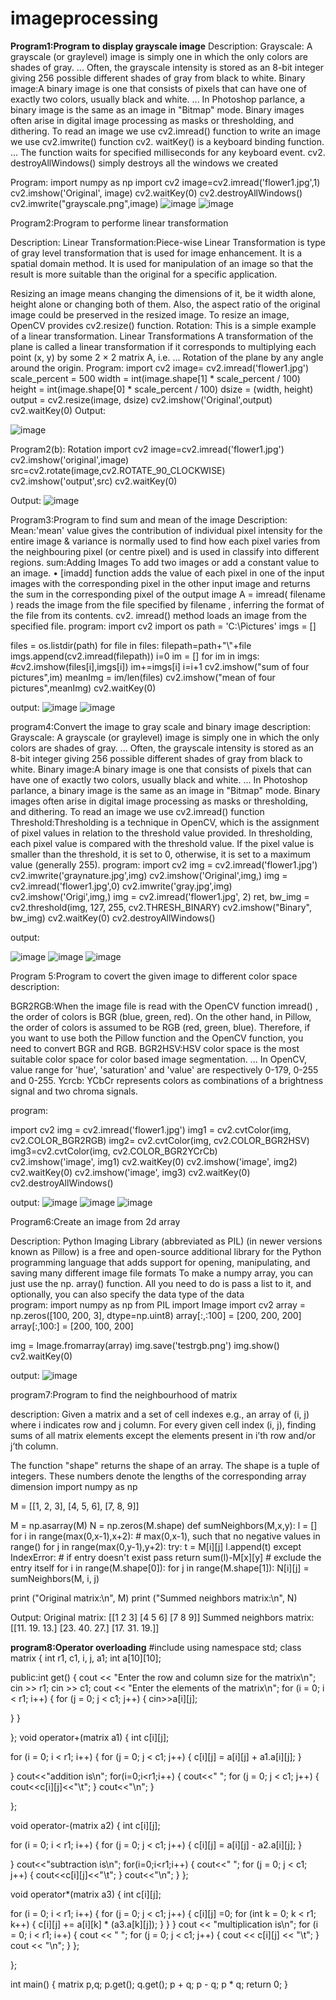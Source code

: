 # imageprocessing
**Program1:Program to display grayscale image**
Description:
     Grayscale: A grayscale (or graylevel) image is simply one in which the only colors are shades of gray. ... Often, the grayscale intensity is stored as an 8-bit integer giving 256 possible different shades of gray from black to white.
     Binary image:A binary image is one that consists of pixels that can have one of exactly two colors, usually black and white. ... In Photoshop parlance, a binary image is the same as an image in "Bitmap" mode. Binary images often arise in digital image processing as masks or thresholding, and dithering.
To read an image we use cv2.imread() function
to write an image we use cv2.imwrite() function
cv2. waitKey() is a keyboard binding function. ... The function waits for specified milliseconds for any keyboard event.
cv2. destroyAllWindows() simply destroys all the windows we created

Program:
import numpy as np
import cv2
image=cv2.imread('flower1.jpg',1)
cv2.imshow('Original', image) 
cv2.waitKey(0)
cv2.destroyAllWindows() 
cv2.imwrite("grayscale.png",image) 
![image](https://user-images.githubusercontent.com/72548737/104420307-84cfce80-552e-11eb-9c2c-f3820f433f9c.png)
![image](https://user-images.githubusercontent.com/72548737/104423509-0c1f4100-5533-11eb-9072-8f90ab7293c6.png)


Program2:Program to performe linear transformation

Description:
Linear Transformation:Piece-wise Linear Transformation is type of gray level transformation that is used for image enhancement. It is a spatial domain method. It is used for manipulation of an image so that the result is more suitable than the original for a specific application.

Resizing an image means changing the dimensions of it, be it width alone, height alone or changing both of them. Also, the aspect ratio of the original image could be preserved in the resized image. To resize an image, OpenCV provides cv2.resize() function.
Rotation: This is a simple example of a linear transformation. Linear Transformations A transformation of the plane is called a linear transformation if it corresponds to multiplying each point (x, y) by some 2 × 2 matrix A, i.e. ... Rotation of the plane by any angle around the origin.
Program:
import cv2
image= cv2.imread('flower1.jpg')
scale_percent = 500
width = int(image.shape[1] * scale_percent / 100)
height = int(image.shape[0] * scale_percent / 100)
dsize = (width, height)
output = cv2.resize(image, dsize)
cv2.imshow('Original',output) 
cv2.waitKey(0)
Output:


![image](https://user-images.githubusercontent.com/72548737/104424351-1e4daf00-5534-11eb-87df-36464688837a.png)


Program2(b): Rotation
import cv2
image=cv2.imread('flower1.jpg')
cv2.imshow('original',image)
src=cv2.rotate(image,cv2.ROTATE_90_CLOCKWISE)
cv2.imshow('output',src)
cv2.waitKey(0)

Output:
![image](https://user-images.githubusercontent.com/72548737/104424839-bc417980-5534-11eb-9d19-c5ed866b2039.png)



Program3:Program to find sum and mean of the image
Description:
Mean:'mean' value gives the contribution of individual pixel intensity for the entire image & variance is normally used to find how each pixel varies from the neighbouring pixel (or centre pixel) and is used in classify into different regions.
sum:Adding Images To add two images or add a constant value to an image. • [imadd] function adds the value of each pixel in one of the input images with the corresponding pixel in the other input image and returns the sum in the corresponding pixel of the output image
A = imread( filename ) reads the image from the file specified by filename , inferring the format of the file from its contents.
 cv2. imread() method loads an image from the specified file. 
 program:
import cv2
import os
path = 'C:\Pictures'
imgs = []

files = os.listdir(path)
for file in files:
    filepath=path+"\\"+file
    imgs.append(cv2.imread(filepath))
i=0
im = []
for im in imgs:
    #cv2.imshow(files[i],imgs[i])
    im+=imgs[i]
    i=i+1
cv2.imshow("sum of four pictures",im)
meanImg = im/len(files)
cv2.imshow("mean of four pictures",meanImg)
cv2.waitKey(0)

output:
![image](https://user-images.githubusercontent.com/72548737/104435362-252eee80-5541-11eb-93f9-2d28d3f00786.png)
![image](https://user-images.githubusercontent.com/72548737/104435489-50194280-5541-11eb-8120-fd7171a0e09d.png)




program4:Convert the image to gray scale and binary image
description:
Grayscale: A grayscale (or graylevel) image is simply one in which the only colors are shades of gray. ... Often, the grayscale intensity is stored as an 8-bit integer giving 256 possible different shades of gray from black to white.
     Binary image:A binary image is one that consists of pixels that can have one of exactly two colors, usually black and white. ... In Photoshop parlance, a binary image is the same as an image in "Bitmap" mode. Binary images often arise in digital image processing as masks or thresholding, and dithering.
To read an image we use cv2.imread() function
Threshold:Thresholding is a technique in OpenCV, which is the assignment of pixel values in relation to the threshold value provided. In thresholding, each pixel value is compared with the threshold value. If the pixel value is smaller than the threshold, it is set to 0, otherwise, it is set to a maximum value (generally 255).
program:
import cv2
img = cv2.imread('flower1.jpg')
cv2.imwrite('graynature.jpg',img)
cv2.imshow('Original',img,)
img = cv2.imread('flower1.jpg',0)
cv2.imwrite('gray.jpg',img)
cv2.imshow('Origi',img,)
img = cv2.imread('flower1.jpg', 2) 
ret, bw_img = cv2.threshold(img, 127, 255, cv2.THRESH_BINARY) 
cv2.imshow("Binary", bw_img) 
cv2.waitKey(0)
cv2.destroyAllWindows()


output:

![image](https://user-images.githubusercontent.com/72548737/104429403-6c65b100-553a-11eb-95cc-e31d22376c7c.png)
![image](https://user-images.githubusercontent.com/72548737/104429595-a636b780-553a-11eb-927f-a98d6f5422d0.png)
![image](https://user-images.githubusercontent.com/72548737/104429708-c8303a00-553a-11eb-844c-884e8eaec05e.png)



Program 5:Program to covert the given image to different color space
description:

BGR2RGB:When the image file is read with the OpenCV function imread() , the order of colors is BGR (blue, green, red). On the other hand, in Pillow, the order of colors is assumed to be RGB (red, green, blue). Therefore, if you want to use both the Pillow function and the OpenCV function, you need to convert BGR and RGB.
BGR2HSV:HSV color space is the most suitable color space for color based image segmentation. ... In OpenCV, value range for 'hue', 'saturation' and 'value' are respectively 0-179, 0-255 and 0-255.
Ycrcb: YCbCr represents colors as combinations of a brightness signal and two chroma signals.

program:

import cv2 
img = cv2.imread('flower1.jpg') 
img1 = cv2.cvtColor(img, cv2.COLOR_BGR2RGB) 
img2= cv2.cvtColor(img, cv2.COLOR_BGR2HSV)
img3=cv2.cvtColor(img, cv2.COLOR_BGR2YCrCb)   
cv2.imshow('image', img1)
cv2.waitKey(0)
cv2.imshow('image', img2) 
cv2.waitKey(0)
cv2.imshow('image', img3)
cv2.waitKey(0)
cv2.destroyAllWindows()

output:
![image](https://user-images.githubusercontent.com/72548737/104431785-29f1a380-553d-11eb-91d9-ef122bab015b.png)
![image](https://user-images.githubusercontent.com/72548737/104431936-560d2480-553d-11eb-8386-a9ddc44d623f.png)
![image](https://user-images.githubusercontent.com/72548737/104432133-8e146780-553d-11eb-9e5f-fb9a80d4cbbe.png)


Program6:Create an image from 2d array

Description:
     Python Imaging Library (abbreviated as PIL) (in newer versions known as Pillow) is a free and open-source additional library for the Python programming language that adds support for opening, manipulating, and saving many different image file formats
To make a numpy array, you can just use the np. array() function. All you need to do is pass a list to it, and optionally, you can also specify the data type of the data     
program:
import numpy as np
from PIL import Image
import cv2
array = np.zeros([100, 200, 3], dtype=np.uint8)
array[:,:100] = [200, 200, 200] 
array[:,100:] = [200, 100, 200]   

img = Image.fromarray(array)
img.save('testrgb.png')
img.show()
cv2.waitKey(0)

output:
![image](https://user-images.githubusercontent.com/72548737/104433816-5e665f00-553f-11eb-92c7-87ee39de9131.png)


program7:Program to find the neighbourhood of matrix

description:
 Given a  matrix and a set of cell indexes e.g., an array of (i, j) where i indicates row and j column. For every given cell index (i, j), finding sums of all matrix elements except the elements present in i’th row and/or j’th column.
 
The function "shape" returns the shape of an array. The shape is a tuple of integers. These numbers denote the lengths of the corresponding array dimension
import numpy as np

M = [[1, 2, 3],
    [4, 5, 6],
    [7, 8, 9]]

M = np.asarray(M)
N = np.zeros(M.shape)
def sumNeighbors(M,x,y):
    l = []
    for i in range(max(0,x-1),x+2): # max(0,x-1), such that no negative values in range()
        for j in range(max(0,y-1),y+2):
            try:
                t = M[i][j]
                l.append(t)
            except IndexError: # if entry doesn't exist
                pass
    return sum(l)-M[x][y] # exclude the entry itself
for i in range(M.shape[0]):
    for j in range(M.shape[1]):
        N[i][j] = sumNeighbors(M, i, j)

print ("Original matrix:\n", M)
print ("Summed neighbors matrix:\n", N)

Output:
Original matrix:
 [[1 2 3]
 [4 5 6]
 [7 8 9]]
Summed neighbors matrix:
 [[11. 19. 13.]
 [23. 40. 27.]
 [17. 31. 19.]]

**program8:Operator overloading**
#include <iostream>
using namespace std;
class matrix
{
 int r1, c1, i, j, a1;
 int a[10][10];

public:int get()
 {
  cout << "Enter the row and column size for the  matrix\n";
  cin >> r1;
  cin >> c1;
   cout << "Enter the elements of the matrix\n";
  for (i = 0; i < r1; i++)
  {
   for (j = 0; j < c1; j++)
   {
    cin>>a[i][j];

   }
  }
 
 
 };
 void operator+(matrix a1)
 {
 int c[i][j];
  
   for (i = 0; i < r1; i++)
   {
    for (j = 0; j < c1; j++)
    {
     c[i][j] = a[i][j] + a1.a[i][j];
    }
   
  }
  cout<<"addition is\n";
  for(i=0;i<r1;i++)
  {
   cout<<" ";
   for (j = 0; j < c1; j++)
   {
    cout<<c[i][j]<<"\t";
   }
   cout<<"\n";
  }

 };

  void operator-(matrix a2)
 {
 int c[i][j];
  
   for (i = 0; i < r1; i++)
   {
    for (j = 0; j < c1; j++)
    {
     c[i][j] = a[i][j] - a2.a[i][j];
    }
   
  }
  cout<<"subtraction is\n";
  for(i=0;i<r1;i++)
  {
   cout<<" ";
   for (j = 0; j < c1; j++)
   {
    cout<<c[i][j]<<"\t";
   }
   cout<<"\n";
  }
 };

 void operator*(matrix a3)
 {
  int c[i][j];

  for (i = 0; i < r1; i++)
  {
   for (j = 0; j < c1; j++)
   {
    c[i][j] =0;
    for (int k = 0; k < r1; k++)
    {
     c[i][j] += a[i][k] * (a3.a[k][j]);
    }
  }
  }
  cout << "multiplication is\n";
  for (i = 0; i < r1; i++)
  {
   cout << " ";
   for (j = 0; j < c1; j++)
   {
    cout << c[i][j] << "\t";
   }
   cout << "\n";
  }
 };

};

int main()
{
 matrix p,q;
 p.get();
 q.get();
 p + q;
 p - q;
 p * q;
return 0;
}




